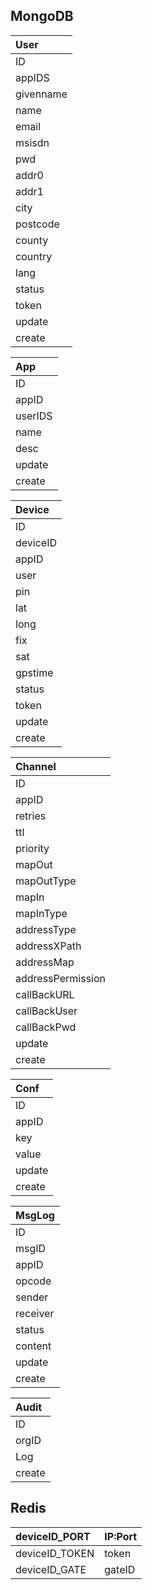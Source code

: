 ## MongoDB ##

| **User** |
|:---------|
| ID | guid |
| appIDS | guid |
| givenname | string |
| name |  string |
| email |  string |
| msisdn |  string |
| pwd |  string |
| addr0 |  string |
| addr1 |  string |
| city |  string |
| postcode |  string |
| county | string |
| country | string |
| lang |  string |
| status | number  | EnumUserStatus |
| token | guid |
| update | date |
| create | date |

| **App** |
|:--------|
| ID | guid |
| appID | guid |
| userIDS | guid |
| name |  string |
| desc |  string |
| update | date |
| create | date |

| **Device** |
|:-----------|
| ID | guid |
| deviceID | guid |
| appID | guid |
| user | string |
| pin | string |
| lat | double |
| long | double |
| fix | number |
| sat | number |
| gpstime |  date |
| status |  number | EnumDeviceStatus |
| token | guid |
| update | date |
| create | date |

| **Channel** |
|:------------|
| ID |  guid |
| appID |  guid |
| retries | number |
| ttl | number |
| priority | EnumPriority|
| mapOut | string |
| mapOutType | EnumMapType|
| mapIn | string |
| mapInType | EnumMapType|
| addressType | EnumAddressType |
| addressXPath | string |
| addressMap | string |
| addressPermission | EnumAddressPermission|
| callBackURL | string |
| callBackUser | string |
| callBackPwd | string |
| update | date |
| create | date |

| **Conf** |
|:---------|
| ID |  guid |
| appID |  guid |
| key |  string |
| value |  string |
| update |  date |
| create |  date |

| **MsgLog** |
|:-----------|
| ID |  guid |
| msgID |  guid |
| appID |  guid |
| opcode | number |
| sender |  guid |
| receiver | guid |
| status | number | EnumMsgStatus |
| content | bin |
| update | date |
| create | date |

| **Audit**  |
|:-----------|
| ID  | guid  |
| orgID  | guid  |
| Log | string|
| create | date |

## Redis ##
| deviceID\_PORT | IP:Port |
|:---------------|:--------|
| deviceID\_TOKEN | token |
| deviceID\_GATE | gateID |
